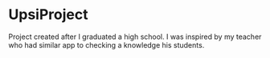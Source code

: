 # UpsiProject
Project created after I graduated a high school.
I was inspired by my teacher who had similar app to checking a knowledge his students.
